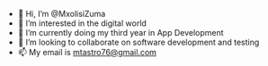 - 👋 Hi, I’m @MxolisiZuma
- 👀 I’m interested in the digital world
- 🌱 I’m currently doing my third year in App Development 
- 💞️ I’m looking to collaborate on software development and testing
- 📫 My email is mtastro76@gmail.com 

<!---
MxolisiZuma/MxolisiZuma is a ✨ special ✨ repository because its `README.md` (this file) appears on your GitHub profile.
You can click the Preview link to take a look at your changes.
--->
